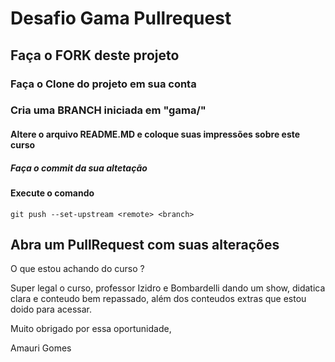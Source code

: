 # Desafio Gama Pullrequest

## Faça o FORK deste projeto

### Faça o Clone do projeto em sua conta

### Cria uma BRANCH iniciada em "gama/"

#### Altere o arquivo README.MD e coloque suas impressões sobre este curso

##### Faça o commit da sua altetação

#### Execute o comando

`git push --set-upstream <remote> <branch>`

## Abra um PullRequest com suas alterações

O que estou achando do curso ?

Super legal o curso, professor Izidro e Bombardelli dando um show,
didatica clara e conteudo bem repassado, além dos conteudos extras
que estou doido para acessar.

Muito obrigado por essa oportunidade,

Amauri Gomes
